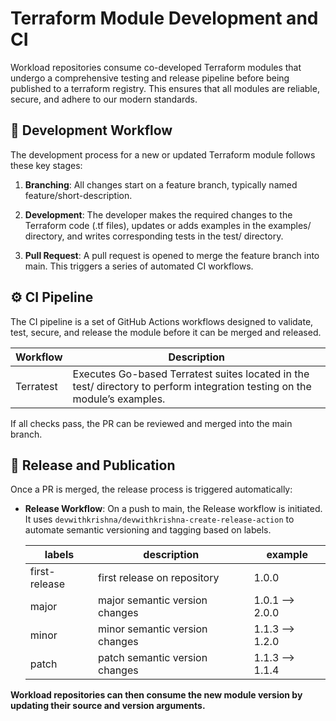 # Terraform Module Development and CI

Workload repositories consume co-developed Terraform modules that undergo a comprehensive testing and release pipeline before being published to a terraform registry. This ensures that all modules are reliable, secure, and adhere to our modern standards.

## 🧩 Development Workflow

The development process for a new or updated Terraform module follows these key stages:

1. **Branching**: All changes start on a feature branch, typically named feature/short-description.

2. **Development**: The developer makes the required changes to the Terraform code (.tf files), updates or adds examples in the examples/ directory, and writes corresponding tests in the test/ directory.

3. **Pull Request**: A pull request is opened to merge the feature branch into main. This triggers a series of automated CI workflows.

## ⚙️ CI Pipeline

The CI pipeline is a set of GitHub Actions workflows designed to validate, test, secure, and release the module before it can be merged and released.

|Workflow |	Description|
|---------|------------|
|Terratest |Executes Go-based Terratest suites located in the test/ directory to perform integration testing on the module’s examples.|


If all checks pass, the PR can be reviewed and merged into the main branch.

## 🚀 Release and Publication

Once a PR is merged, the release process is triggered automatically:

*  **Release Workflow**: On a push to main, the Release workflow is initiated. It uses `devwithkrishna/devwithkrishna-create-release-action` to automate semantic versioning and tagging based on labels.

    | labels | description | example|
    |--------|-------------|--------|
    |  first-release | first release on repository | 1.0.0 |
    | major | major semantic version changes | 1.0.1 --> 2.0.0 |
    | minor | minor semantic version changes | 1.1.3 --> 1.2.0 |
    | patch | patch semantic version changes | 1.1.3 --> 1.1.4 |


**Workload repositories can then consume the new module version by updating their source and version arguments.**